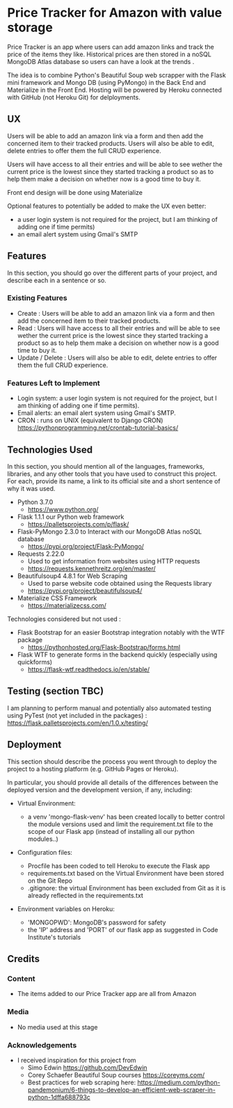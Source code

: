 # Price Tracker for Amazon with value storage

Price Tracker is an app where users can add amazon links and track the price of the items they like.
Historical prices are then stored in a noSQL MongoDB Atlas database so users can have a look at the trends .

The idea is to combine Python's Beautiful Soup web scrapper with the Flask mini framework and Mongo DB (using PyMongo) in the Back End and Materialize in the Front End.
Hosting will be powered by Heroku connected with GitHub (not Heroku Git) for delployments.

## UX

Users will be able to add an amazon link via a form and then add the concerned item to their tracked products.
Users will also be able to edit, delete entries to offer them the full CRUD experience.

Users will have access to all their entries and will be able to see wether the current price is the lowest since they started tracking a product so as to help them make a decision on whether now is a good time to buy it.

Front end design will be done using Materialize

Optional features to potentially be added to make the UX even better:     
- a user login system is not required for the project, but I am thinking of adding one if time permits)
- an email alert system using Gmail's SMTP

## Features

In this section, you should go over the different parts of your project, and describe each in a sentence or so.
 
### Existing Features

- Create : Users will be able to add an amazon link via a form and then add the concerned item to their tracked products.
- Read : Users will have access to all their entries and will be able to see wether the current price is the lowest since they started tracking a product so as to help them make a decision on whether now is a good time to buy it.
- Update / Delete : Users will also be able to edit, delete entries to offer them the full CRUD experience.

### Features Left to Implement
- Login system:  a user login system is not required for the project, but I am thinking of adding one if time permits).
- Email alerts: an email alert system using Gmail's SMTP.
- CRON : runs on UNIX (equivalent to Django CRON)
https://pythonprogramming.net/crontab-tutorial-basics/

## Technologies Used

In this section, you should mention all of the languages, frameworks, libraries, and any other tools that you have used to construct this project. For each, provide its name, a link to its official site and a short sentence of why it was used.

- Python 3.7.0
    * https://www.python.org/
- Flask 1.1.1 our Python web framework
    * https://palletsprojects.com/p/flask/ 
- Flask-PyMongo 2.3.0 to Interact with our MongoDB Atlas noSQL database
    * https://pypi.org/project/Flask-PyMongo/ 
- Requests 2.22.0
    * Used to get information from websites using HTTP requests
    * https://requests.kennethreitz.org/en/master/
- Beautifulsoup4  4.8.1 for Web Scraping
    * Used to parse website code obtained using the Requests library
    * https://pypi.org/project/beautifulsoup4/ 
- Materialize CSS Framework 
    * https://materializecss.com/

Technologies considered but not used :
- Flask Bootstrap for an easier Bootstrap integration notably with the WTF package
    * https://pythonhosted.org/Flask-Bootstrap/forms.html
- Flask WTF to generate forms in the backend quickly (especially using quickforms)
    * https://flask-wtf.readthedocs.io/en/stable/ 

## Testing (section TBC)

I am planning to perform manual and potentially also automated testing using PyTest (not yet included in the packages) :
https://flask.palletsprojects.com/en/1.0.x/testing/ 

## Deployment

This section should describe the process you went through to deploy the project to a hosting platform (e.g. GitHub Pages or Heroku).

In particular, you should provide all details of the differences between the deployed version and the development version, if any, including:

- Virtual Environment: 
    * a venv 'mongo-flask-venv' has been created locally to better control the module versions used and limit the requirement.txt file to the scope of our Flask app (instead of installing all our python modules..)

- Configuration files: 
    * Procfile has been coded to tell Heroku to execute the Flask app
    * requirements.txt based on the Virtual Environment have been stored on the Git Repo
    * .gitignore: the virtual Environment has been excluded from Git as it is already reflected in the requirements.txt

- Environment variables on Heroku: 
    * 'MONGOPWD': MongoDB's password for safety
    * the 'IP' address and 'PORT' of our flask app as suggested in Code Institute's tutorials


## Credits

### Content
- The items added to our Price Tracker app are all from Amazon

### Media
- No media used at this stage

### Acknowledgements

- I received inspiration for this project from 
    * Simo Edwin https://github.com/DevEdwin
    * Corey Schaefer Beautiful Soup courses https://coreyms.com/ 
    * Best practices for web scraping here: https://medium.com/python-pandemonium/6-things-to-develop-an-efficient-web-scraper-in-python-1dffa688793c 
